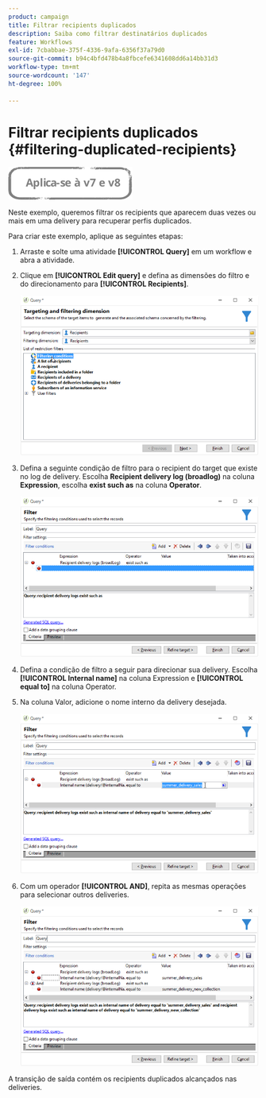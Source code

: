 ```yaml
---
product: campaign
title: Filtrar recipients duplicados
description: Saiba como filtrar destinatários duplicados
feature: Workflows
exl-id: 7cbabbae-375f-4336-9afa-6356f37a79d0
source-git-commit: b94c4bfd478b4a8fbcefe6341608dd6a14bb31d3
workflow-type: tm+mt
source-wordcount: '147'
ht-degree: 100%

---
```


# Filtrar recipients duplicados {#filtering-duplicated-recipients}

![](../../assets/common.svg)

Neste exemplo, queremos filtrar os recipients que aparecem duas vezes ou mais em uma delivery para recuperar perfis duplicados.

Para criar este exemplo, aplique as seguintes etapas:

1. Arraste e solte uma atividade **[!UICONTROL Query]** em um workflow e abra a atividade.
1. Clique em **[!UICONTROL Edit query]** e defina as dimensões do filtro e do direcionamento para **[!UICONTROL Recipients]**.

   ![](assets/query_recipients_1.png)

1. Defina a seguinte condição de filtro para o recipient do target que existe no log de delivery. Escolha **Recipient delivery log (broadlog)** na coluna **Expression**, escolha **exist such as** na coluna **Operator**.

   ![](assets/query_recipients_2.png)

1. Defina a condição de filtro a seguir para direcionar sua delivery. Escolha **[!UICONTROL Internal name]** na coluna Expression e **[!UICONTROL equal to]** na coluna Operator.
1. Na coluna Valor, adicione o nome interno da delivery desejada.

   ![](assets/query_recipients_3.png)

1. Com um operador **[!UICONTROL AND]**, repita as mesmas operações para selecionar outros deliveries.

   ![](assets/query_recipients_4.png)

A transição de saída contém os recipients duplicados alcançados nas deliveries.

